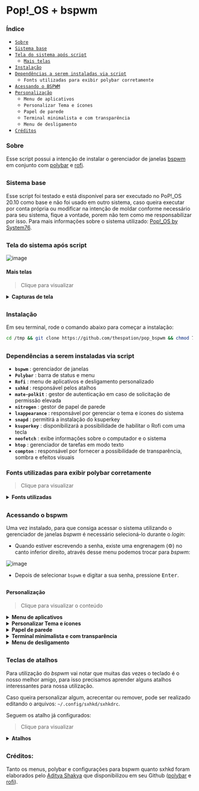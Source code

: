 # Pop!_OS + bspwm

### Índice

- [`Sobre`](#sobre)
- [`Sistema base`](#sistema-base)
- [`Tela do sistema após script`](#tela-do-sistema-após-script)
   - [`Mais telas`](#mais-telas)
- [`Instalação`](#instalação)<br>
- [`Dependências a serem instaladas via script`](#dependências-a-serem-instaladas-via-script)
   - `Fonts utilizadas para exibir polybar corretamente`
- [`Acessando o BSPWM`](#acessando-o-bspwm)
- [`Personalização`](#personalização)
   - `Menu de aplicativos`
   - 	`Personalizar Tema e ícones`
   - 	`Papel de parede`
   - 	`Terminal minimalista e com transparência`
   - 	`Menu de desligamento`
- [`Créditos`](#créditos)


### Sobre

Esse script possui a intenção de instalar o gerenciador de janelas [bspwm](https://github.com/baskerville/bspwm) em conjunto com [polybar](https://github.com/polybar/polybar) e [rofi](https://github.com/davatorium/rofi).

##

### Sistema base

Esse script foi testado e está disponível para ser executado no PoP!_OS 20.10 como base e não foi usado em outro sistema, caso queira executar por conta própria ou modificar na intenção de moldar conforme necessário para seu sistema, fique a vontade, porem não tem como me responsabilizar por isso. Para mais informações sobre o sistema utilizado: [Pop!_OS by System76](https://pop.system76.com/).

##

### Tela do sistema após script

![image](https://user-images.githubusercontent.com/84329097/118705462-a39ce500-b7ee-11eb-8429-061b1ddaa841.png)


#### Mais telas
> Clique para visualizar
<details>
<summary><b>Capturas de tela</b></summary>
<br>
  
![image](https://user-images.githubusercontent.com/84329097/118722356-73f7d800-b802-11eb-8c71-e84761ba609e.png)

![image](https://user-images.githubusercontent.com/84329097/118722373-79edb900-b802-11eb-9778-2e4f3cc93999.png)

![image](https://user-images.githubusercontent.com/84329097/118722392-7fe39a00-b802-11eb-9cbb-3a4dd69922e5.png)

![image](https://user-images.githubusercontent.com/84329097/118722448-8a059880-b802-11eb-81c9-24bc27c50971.png)

![image](https://user-images.githubusercontent.com/84329097/118722465-8eca4c80-b802-11eb-8968-4a7d2d187cbe.png)

![image](https://user-images.githubusercontent.com/84329097/118723443-d1d8ef80-b803-11eb-8e30-b4b41343b54b.png)

</details>

##

### Instalação
Em seu terminal, rode o comando abaixo para começar a instalação:

```bash
cd /tmp && git clone https://github.com/thespation/pop_bspwm && chmod 755 pop_bspwm/* -R && cd pop_bspwm/ && ./instalar.sh
```

##

### Dependências a serem instaladas via script

- **`bspwm`** : gerenciador de janelas
- **`Polybar`** : barra de status e menu
- **`Rofi`** : menu de aplicativos e desligamento personalizado
- **`sxhkd`** : responsável pelos atalhos
- **`mate-polkit`** : gestor de autenticação em caso de solicitação de permissão elevada
- **`nitrogen`** : gestor de papel de parede
- **`lxappearance`** : responsável por gerenciar o tema e ícones do sistema
- **`snapd`** : permitirá a instalação do ksuperkey
- **`ksuperkey`** : disponibilizará a possibilidade de habilitar o Rofi com uma tecla
- **`neofetch`** : exibe informações sobre o computador e o sistema
- **`htop`** : gerenciador de tarefas em modo texto
- **`compton`** : responsável por fornecer a possibilidade de transparência, sombra e efeitos visuais

### Fonts utilizadas para exibir polybar corretamente
> Clique para visualizar
<details>
<summary><b>Fonts utilizadas</b></summary>

Fontes usadas por esse tema:

**`Fontes para texto`**

- Iosevka Nerd Font
- Fantasque Sans Mono
- Noto Sans
- Droid Sans
- Terminus

**`Fontes para ícones`**

- Iosevka Nerd Font
- Icomoon Feather
- Material Icons
- Waffle (Siji)

</details>

##

### Acessando o bspwm
Uma vez instalado, para que consiga acessar o sistema utilizando o gerenciador de janelas *bspwm* é necessário selecioná-lo durante o *login*:
- Quando estiver escrevendo a senha, existe uma engrenagem (:gear:) no canto inferior direito, através desse menu podemos trocar para *bspwm*:

![image](https://user-images.githubusercontent.com/84329097/118713444-51f95800-b7f8-11eb-9f69-539adfd75b48.png)

- Depois de selecionar `bspwm` e digitar a sua senha, pressione <kbd>Enter</kbd>.

##

#### Personalização
> Clique para visualizar o conteúdo
<details>
<summary><b>Menu de aplicativos</b></summary>

Seu sistema iniciará sem papel de parede, um tema bem feio e com alguns detalhes faltando refinamento.

temos 3 formas de acessar o menu de aplicativos (Rofi):
- `Maneira 1`:

![image](https://user-images.githubusercontent.com/84329097/118716007-b74e4880-b7fa-11eb-91ea-9dbb6a607344.png)

Por esse ícone no canto superior esquerdo.

- `Maneira 2`: Pressionando a tecla <kbd>Super</kbd> (também conhecida por tecla Windows) ou

- `Maneira 3`: pressionando <kbd>Alt</kbd> + <kbd>F1</kbd>

##
</details>
  
<details>
<summary><b>Personalizar Tema e ícones</b></summary>

Com Rofi aberto, escreva *personalizar* e abra o app:

![image](https://user-images.githubusercontent.com/84329097/118718425-99361780-b7fd-11eb-9d46-14fd8b6a520c.png)


Fique a vontade para selecionar o tema desejado, selecionei o *Pop-dark*:

![image](https://user-images.githubusercontent.com/84329097/118718512-b4a12280-b7fd-11eb-8e04-a35e27fe80be.png)

Para o *Tema de ícones* escolhi *Pop*:

![image](https://user-images.githubusercontent.com/84329097/118718572-c71b5c00-b7fd-11eb-8a5d-66e0cb1841d7.png)

clique em <kbd>Aplicar</kbd> para que as alterações entrem em vigor.

##
</details>

<details>
<summary><b>Papel de parede</b></summary>

No menu de aplicativos, escreva *nitrogen* para buscar:

![image](https://user-images.githubusercontent.com/84329097/118718846-1c576d80-b7fe-11eb-97ad-aa62dc2a00d2.png)

Com o app aberto, clique em *Preferences*

![image](https://user-images.githubusercontent.com/84329097/118718931-35601e80-b7fe-11eb-81ea-6deedfcc5f59.png)

Clique em *Add*:

![image](https://user-images.githubusercontent.com/84329097/118718985-46a92b00-b7fe-11eb-9123-d8f05b64885e.png)

Para facilitar a nossa vida, clique em *File System*, pressione <kbd>Ctrl</kbd> + <kbd>l</kbd> para que possa digitar o endereço na barra, cole: `/usr/share/background/` e clique em Select:

![image](https://user-images.githubusercontent.com/84329097/118719117-70625200-b7fe-11eb-813f-0078715ba45d.png)

Com a pasta adicionada, clique em *OK*:

![image](https://user-images.githubusercontent.com/84329097/118719335-c0d9af80-b7fe-11eb-9494-59beb1c93f03.png)

Com isso perceberá que aparecem os mesmos papeis de parede que o PopOs com gnome apresenta, após selecionar, clique em *Apply*:

![image](https://user-images.githubusercontent.com/84329097/118719415-d8189d00-b7fe-11eb-953c-b4920d4a7e39.png)

obs: para fechar a janela, pressione <kbd>Super</kbd> + <kbd>c</kbd>.

##
</details>


<details>
<summary><b>Terminal minimalista e com transparência</b></summary>

Para abrir o terminal, pressione  <kbd>Super</kbd> +  <kbd>Enter</kbd>

Com o terminal aberto, clique com o botão direito do mouse na área do seu terminal e clique em *Preferências*:

![image](https://user-images.githubusercontent.com/84329097/118720337-db605880-b7ff-11eb-94e2-3deeff207cf4.png)

Na aba *Texto*, gosto de deixar a fonte em 9 e mudar a *Forma do Cursor* para *Sublinhado*

![image](https://user-images.githubusercontent.com/84329097/118720441-f92dbd80-b7ff-11eb-8b51-48578b0795c1.png)

Na aba *Cores* marque a opção *Use transparent background* e ajuste conforme desejado:

![image](https://user-images.githubusercontent.com/84329097/118720542-18c4e600-b800-11eb-9a6a-5a9b2d2d7e73.png)

Na *Rolagem* desmarque a opção *Mostrar barra de rolagem*

![image](https://user-images.githubusercontent.com/84329097/118720595-2e3a1000-b800-11eb-9ebe-efc957cede06.png)

No menu *Geral* desmarque a opção *Mostrar por padrão barra de menu em novas janelas*

![image](https://user-images.githubusercontent.com/84329097/118720658-44e06700-b800-11eb-89ea-99157ce62419.png)

Tudo configurado, pode fechar o terminal com <kbd>Super</kbd> + <kbd>c</kbd> e pode reabrir (<kbd>Super</kbd> + <kbd>Enter</kbd> ) para ver como ficou. Deve ficar desta forma:

![image](https://user-images.githubusercontent.com/84329097/118720775-680b1680-b800-11eb-8b73-4c3ec38ca6e0.png)

##
</details>

<details>
<summary><b>Menu de desligamento</b></summary>

No canto superior direito existe um botão vermelho com a função de ter as seguintes possibilidades: Bloquear a tela, Deixar o computador em espera, Sair (logoff), Reiniciar e Desligar:

![image](https://user-images.githubusercontent.com/84329097/118721077-c59f6300-b800-11eb-9f52-c6aeffa87672.png)

Uma vez escolhida uma função, *Sair* por exemplo, o sistema pede uma confirmação:

![image](https://user-images.githubusercontent.com/84329097/118721133-dd76e700-b800-11eb-85dc-624e8c7817f6.png)

O sistema foi configurado para entender as seguintes alternativas:

![image](https://user-images.githubusercontent.com/84329097/118721167-e667b880-b800-11eb-9ee8-efe28a38f93e.png)

Observação: para utilizar as funções Bloquear e Em espera é necessário ter instalado o betterlockscreen ([link com instruções de instalação](https://github.com/pavanjadhaw/betterlockscreen#installation)).

</details>

##

### Teclas de atalhos
Para utilização do *bspwm* vai notar que muitas das vezes o teclado é o nosso melhor amigo, para isso precisamos aprender alguns atalhos interessantes para nossa utilização.

Caso queira personalizar algum, acrecentar ou remover, pode ser realizado editando o arquivos: `~/.config/sxhkd/sxhkdrc`.

Seguem os atalho já configurados:

> Clique para visualizar
<details>
<summary><b>Atalhos</b></summary>

Legenda: <kbd> W</kbd> = Tecla Windows

<kbd> W</kbd> - Menu de aplicativos

<kbd> W + 1-8</kbd> - Troca de área de trabalho

<kbd> W + Shift + 1-8</kbd> - Envia app em foco para a área de trabalho desejada

<kbd>W + Enter</kbd> - Terminal

<kbd>W + Barra de espaço</kbd> - troca entre modo tiling / floating

<kbd>W + F</kbd> - modo uma janela

<kbd>W + H/V/Q</kbd> - Prepara a divisão do app na Horizontal, Vertical ou Cancela.

<kbd>W + TAB</kbd> - Volta para ultima área de trabalho aberta

<kbd>W + Shift + 1-8</kbd> - Envia a janela em foco para a área desejada.

<kbd>W + Ctrol + ←/→/↑ /↓ </kbd> - Expande a janela em foco

<kbd>W + Alt + ←/→/↑ /↓</kbd> - Dininui a janela em foco

<kbd>W + C</kbd> - Fecha janela em foco

<kbd>Ctrl + Alt +  ←/→</kbd> - Troca de área de trabalho
</details>

##

### Créditos:
Tanto os menus, polybar e configurações para bspwm quanto sxhkd foram elaborados pelo [Aditya Shakya](https://github.com/adi1090x) que disponibilizou em seu Github ([polybar](https://github.com/adi1090x/polybar-themes) e [rofi](https://github.com/adi1090x/rofi)).
